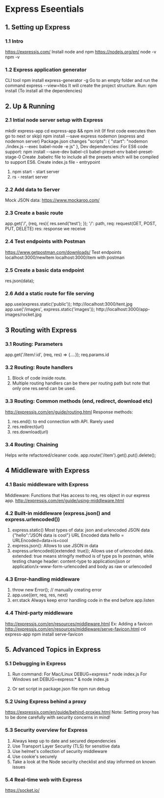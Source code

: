 # Express Eseentials

## 1. Setting up Express
### 1.1 Intro
https://expressjs.com/
Install node and npm
https://nodejs.org/en/
node -v
npm -v

### 1.2 Express application generator
CLI tool
npm install express-generator -g
Go to an empty folder and run the command
express --view=hbs
It will create the project structure.
Run:
npm install (To install all the dependencies)

## 2. Up & Running
### 2.1 Intial node server setup with Express
mkdir express-app
cd express-app && npm init (If first code executes then go to next or skip)
npm install --save express nodemon (express and nodemon server)
Package.json changes
"scripts": {
    "start": "nodemon ./index.js --exec babel-node -e js"
},
Dev dependencies:
For ES6 code support:
npm install --save-dev babel-cli babel-preset-env babel-preset-stage-0
Create .babelrc file to include all the presets which will be compiled to support ES6.
Create index.js file - entrypoint
1. npm start - start server
2. rs - restart server

### 2.2 Add data to Server
Mock JSON data: https://www.mockaroo.com/

### 2.3 Create a basic route
app.get('/', (req, res){ res.send('test'); });
'/': path, req: request(GET, POST, PUT, DELETE) res: response we receive

### 2.4 Test endpoints with Postman
https://www.getpostman.com/downloads/
Test endpoints
localhost:3000/newItem
localhost:3000/item with postman

### 2.5 Create a basic data endpoint
res.json(data);

### 2.6 Add a static route for file serving
app.use(express.static('public'));
http://localhost:3000/tent.jpg
app.use('/images', express.static('images'));
http://localhost:3000/app-images/rocket.jpg

## 3 Routing with Express
### 3.1 Routing: Parameters
app.get('/item/:id', (req, res) => {....});
req.params.id

### 3.2 Routing: Route handlers
1. Block of code inside route.
2. Multiple routing handlers can be there per routing path but note that only one res.send can be used.

### 3.3 Routing: Common methods (end, redirect, download etc)
http://expressjs.com/en/guide/routing.html
Response methods:
1. res.end(): to end connection with API. Rarely used
2. res.redirect(url)
3. res.download(url)

### 3.4 Routing: Chaining
Helps write refactored/cleaner code.
app.route('/item').get().put().delete();

## 4 Middleware with Express
### 4.1 Basic middleware with Express
Middleware: Functions that Has access to req, res object in our express app.
http://expressjs.com/en/guide/using-middleware.html

### 4.2 Built-in middleware (express.json() and express.urlencoded())
1. express.static()
Most types of data: json and urlencoded
JSON data
{"hello":"JSON data is cool"}
URL Encoded data
hello = URLEncoded+data+is+cool
2. express.json(): Allows to use JSON in data
3. express.urlencoded({extended: true}); Allows use of urlencoded data. extended: true means stringify method is of type ps
In postman, while testing change header: content-type to application/json or application/x-www-form-urlencoded and body as raw or urlencoded

### 4.3 Error-handling middleware
1. throw new Error(); // manually creating error 
2. app.use((err, req, res, next) 
3. err.stack
Always keep error handling code in the end before app.listen

### 4.4 Third-party middleware
http://expressjs.com/en/resources/middleware.html
Ex: Adding a favicon
http://expressjs.com/en/resources/middleware/serve-favicon.html
cd express-app
npm install serve-favicon

## 5. Advanced Topics in Express
### 5.1 Debugging in Express
1. Run command:
For Mac/Linux
DEBUG=express:* node index.js
For Windows
set DEBUG=express:* & node index.js

2. Or set script in package.json file
npm run debug

### 5.2 Using Express behind a proxy
https://expressjs.com/en/guide/behind-proxies.html
Note: Setting proxy has to be done carefully with security concerns in mind!

### 5.3 Security overview for Express
1. Always keep up to date and secured dependencies
2. Use Transport Layer Security (TLS) for sensitive data
3. Use helmet's collection of security middleware
4. Use cookie's securely
5. Take a look at the Node security checklist and stay informed on known issues

### 5.4 Real-time web with Express
https://socket.io/